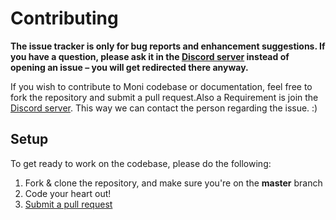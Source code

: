 # Contributing

**The issue tracker is only for bug reports and enhancement suggestions. If you have a question, please ask it in the [Discord server](https://discord.gg/jQdFFH6) instead of opening an issue – you will get redirected there anyway.**

If you wish to contribute to Moni codebase or documentation, feel free to fork the repository and submit a
pull request.Also a Requirement is join the [Discord server](https://discord.gg/jQdFFH6).
This way we can contact the person regarding the issue. :)
## Setup
To get ready to work on the codebase, please do the following:

1. Fork & clone the repository, and make sure you're on the **master** branch
2. Code your heart out!
3. [Submit a pull request](https://github.com/MoniJs/ai-chatbot)
